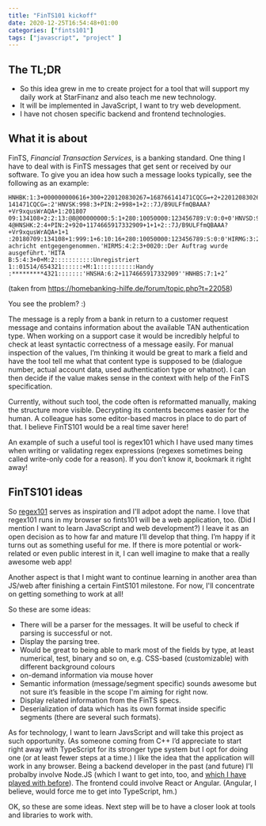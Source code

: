 ```yaml
---
title: "FinTS101 kickoff"
date: 2020-12-25T16:54:48+01:00
categories: ["fints101"]
tags: ["javascript", "project" ]
---
```


## The TL;DR
- So this idea grew in me to create project for a tool that
  will support my daily work at StarFinanz and also teach me new technology.
- It will be implemented in JavaScript, I want to try web development.
- I have not chosen specific backend and frontend technologies.

## What it is about

FinTS, _Financial Transaction Services_, is a banking standard. One thing I have
to deal with is FinTS messages that get sent or received by our software. To
give you an idea how such a message looks typically, see the following as an
example:
```fints
HNHBK:1:3+000000000616+300+220120830267=168766141471CQCG=+2+220120830267=168766
141471CQCG=:2'HNVSK:998:3+PIN:2+998+1+2::7J/B9ULFfmQBAAA?+Vr9xqusWrAQA+1:201807
09:134108+2:2:13:@8@00000000:5:1+280:10050000:123456789:V:0:0+0'HNVSD:999:1+@36
4@HNSHK:2:4+PIN:2+920+1174665917332909+1+1+2::7J/B9ULFfmQBAAA?+Vr9xqusWrAQA+1+1
:20180709:134108+1:999:1+6:10:16+280:10050000:123456789:S:0:0'HIRMG:3:2+0010::N
achricht entgegengenommen.'HIRMS:4:2:3+0020::Der Auftrag wurde ausgeführt.'HITA
B:5:4:3+0+M:2:::::::::::Unregistriert 1::01514/654321::::::+M:1:::::::::::Handy
:*********4321:::::::'HNSHA:6:2+1174665917332909''HNHBS:7:1+2’
```
(taken from https://homebanking-hilfe.de/forum/topic.php?t=22058)

You see the problem? :) 

The message is a reply from a bank in return to a customer request message and
contains information about the available TAN authentication type. When working
on a support case it would be incredibly helpful to check at least syntactic
correctness of a message easily. For manual inspection of the values, I’m
thinking it would be great to mark a field and have the tool tell me what that
content type is supposed to be (dialogue number, actual account data, used
authentication type or whatnot). I can then decide if the value makes sense in
the context with help of the FinTS specification.

Currently, without such tool, the code often is reformatted manually, making the
structure more visible. Decrypting its contents becomes easier for the human. A
colleague has some editor-based macros in place to do part of that. I believe
FinTS101 would be a real time saver here!

An example of such a useful tool is regex101 which I have used many times when
writing or validating regex expressions (regexes sometimes being called
write-only code for a reason). If you don’t know it, bookmark it right away!

## FinTS101 ideas

So [regex101](https://regex101.com/) serves as inspiration and I'll adpot adopt
the name. I love that regex101 runs in my browser so fints101 will be a web
application, too. (Did I mention I want to learn JavaScript and web
development?) I leave it as an open decision as to how far and mature I’ll
develop that thing. I’m happy if it turns out as something useful for me. If
there is more potential or work-related or even public interest in it, I can
well imagine to make that a really awesome web app!

Another aspect is that I might want to continue learning in another area than
JS/web after finishing a certain FintS101 milestone. For now, I'll concentrate
on getting something to work at all!

So these are some ideas:
- There will be a parser for the messages. It will be useful to check if parsing
  is successful or not.
- Display the parsing tree.
- Would be great to being able to mark most of the fields by type, at least
  numerical, test, binary and so on, e.g. CSS-based (customizable) with
  different background colours
- on-demand information via mouse hover
- Semantic information (message/segment specific) sounds awesome but not sure
  it’s feasible in the scope I'm aiming for right now.
- Display related information from the FinTS specs.
- Deserialization of data which has its own format inside specific segments
  (there are several such formats).

As for technology, I want to learn JavsScript and will take this project as such
opportunity. (As someone coming from C++ I’d appreciate to start right away with
TypeScript for its stronger type system but I opt for doing one (or at least
fewer steps at a time.) I like the idea that the application will work in any
browser. Being a backend developer in the past (and future) I’ll probalby
involve Node.JS (which I want to get into, too, and [which I have played with
before](https://github.com/sebkraemer/wishlist-js)). The frontend could involve
React or Angular. (Angular, I believe, would force me to get into TypeScript,
hm.)

OK, so these are some ideas. Next step will be to have a closer look at tools
and libraries to work with.
